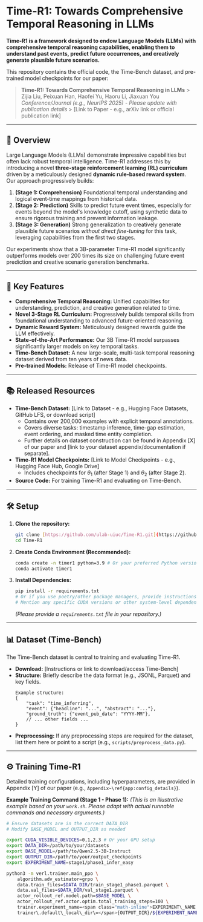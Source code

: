 # Time-R1: Towards Comprehensive Temporal Reasoning in LLMs

**Time-R1 is a framework designed to endow Language Models (LLMs) with comprehensive temporal reasoning capabilities, enabling them to understand past events, predict future occurrences, and creatively generate plausible future scenarios.**

This repository contains the official code, the Time-Bench dataset, and pre-trained model checkpoints for our paper:
> **Time-R1: Towards Comprehensive Temporal Reasoning in LLMs** > Zijia Liu, Peixuan Han, Haofei Yu, Haoru Li, Jiaxuan You  
> *Conference/Journal (e.g., NeurIPS 2025) - Please update with publication details* > [Link to Paper - e.g., arXiv link or official publication link]

---

## 🌟 Overview

Large Language Models (LLMs) demonstrate impressive capabilities but often lack robust temporal intelligence. Time-R1 addresses this by introducing a novel **three-stage reinforcement learning (RL) curriculum** driven by a meticulously designed **dynamic rule-based reward system**. Our approach progressively builds:
1.  **(Stage 1: Comprehension)** Foundational temporal understanding and logical event-time mappings from historical data.
2.  **(Stage 2: Prediction)** Skills to predict future event times, especially for events beyond the model's knowledge cutoff, using synthetic data to ensure rigorous training and prevent information leakage.
3.  **(Stage 3: Generation)** Strong generalization to creatively generate plausible future scenarios *without direct fine-tuning* for this task, leveraging capabilities from the first two stages.

Our experiments show that a 3B-parameter Time-R1 model significantly outperforms models over 200 times its size on challenging future event prediction and creative scenario generation benchmarks.

---

## 🚀 Key Features

* **Comprehensive Temporal Reasoning:** Unified capabilities for understanding, prediction, and creative generation related to time.
* **Novel 3-Stage RL Curriculum:** Progressively builds temporal skills from foundational understanding to advanced future-oriented reasoning.
* **Dynamic Reward System:** Meticulously designed rewards guide the LLM effectively.
* **State-of-the-Art Performance:** Our 3B Time-R1 model surpasses significantly larger models on key temporal tasks.
* **Time-Bench Dataset:** A new large-scale, multi-task temporal reasoning dataset derived from ten years of news data.
* **Pre-trained Models:** Release of Time-R1 model checkpoints.

---

## 📚 Released Resources

* **Time-Bench Dataset:** [Link to Dataset - e.g., Hugging Face Datasets, GitHub LFS, or download script]
    * Contains over 200,000 examples with explicit temporal annotations.
    * Covers diverse tasks: timestamp inference, time-gap estimation, event ordering, and masked time entity completion.
    * Further details on dataset construction can be found in Appendix [X] of our paper and [link to your dataset appendix/documentation if separate].
* **Time-R1 Model Checkpoints:** [Link to Model Checkpoints - e.g., Hugging Face Hub, Google Drive]
    * Includes checkpoints for $\theta_1$ (after Stage 1) and $\theta_2$ (after Stage 2).
* **Source Code:** For training Time-R1 and evaluating on Time-Bench.

---

## 🛠️ Setup

1.  **Clone the repository:**
    ```bash
    git clone [https://github.com/ulab-uiuc/Time-R1.git](https://github.com/ulab-uiuc/Time-R1.git) # Or your actual repo URL
    cd Time-R1
    ```
2.  **Create Conda Environment (Recommended):**
    ```bash
    conda create -n timer1 python=3.9 # Or your preferred Python version
    conda activate timer1
    ```
3.  **Install Dependencies:**
    ```bash
    pip install -r requirements.txt
    # Or if you use poetry/other package managers, provide instructions here.
    # Mention any specific CUDA versions or other system-level dependencies if crucial.
    ```
    *(Please provide a `requirements.txt` file in your repository.)*

---

## 📊 Dataset (Time-Bench)

The Time-Bench dataset is central to training and evaluating Time-R1.
* **Download:** [Instructions or link to download/access Time-Bench]
* **Structure:** Briefly describe the data format (e.g., JSONL, Parquet) and key fields.
    ```
    Example structure:
    {
        "task": "time_inferring",
        "event": {"headline": "...", "abstract": "..."},
        "ground_truth": {"event_pub_date": "YYYY-MM"},
        // ... other fields ...
    }
    ```
* **Preprocessing:** If any preprocessing steps are required for the dataset, list them here or point to a script (e.g., `scripts/preprocess_data.py`).

---

## ⚙️ Training Time-R1

Detailed training configurations, including hyperparameters, are provided in Appendix [Y] of our paper (e.g., `Appendix~\ref{app:config_details}`).

**Example Training Command (Stage 1 - Phase 1):**
*(This is an illustrative example based on your `work.sh`. Please adapt with actual runnable commands and necessary arguments.)*
```bash
# Ensure datasets are in the correct DATA_DIR
# Modify BASE_MODEL and OUTPUT_DIR as needed

export CUDA_VISIBLE_DEVICES=0,1,2,3 # Or your GPU setup
export DATA_DIR=/path/to/your/datasets
export BASE_MODEL=/path/to/Qwen2.5-3B-Instruct 
export OUTPUT_DIR=/path/to/your/output_checkpoints
export EXPERIMENT_NAME=stage1/phase1_infer_easy

python3 -m verl.trainer.main_ppo \
    algorithm.adv_estimator=grpo \
    data.train_files=$DATA_DIR/train_stage1_phase1.parquet \
    data.val_files=$DATA_DIR/val_stage1.parquet \
    actor_rollout_ref.model.path=$BASE_MODEL \
    actor_rollout_ref.actor.optim.total_training_steps=100 \
    trainer.experiment_name=<span class="math-inline">EXPERIMENT\_NAME \\
    trainer\.default\_local\_dir\=</span>{OUTPUT_DIR}/${EXPERIMENT_NAME} 